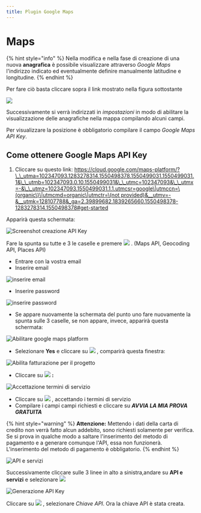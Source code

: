 ```yaml
---
title: Plugin Google Maps
---
```


# Maps

{% hint style="info" %}
Nella modifica e nella fase di creazione di una nuova **anagrafica** è possibile visualizzare attraverso _Google Maps_ l'indirizzo indicato ed eventualmente definire manualmente latitudine e longitudine.
{% endhint %}

Per fare ciò basta cliccare sopra il link mostrato nella figura sottostante

![](../../../.gitbook/assets/mapsapikey.PNG)

Successivamente si verrà indirizzati in _impostazioni_ in modo di abilitare la visualizzazione delle anagrafiche nella mappa compilando alcuni campi.

Per visualizzare la posizione è obbligatorio compilare il campo _Google Maps API Key_.

## Come ottenere Google Maps API Key

1. Cliccare su questo link: [https://cloud.google.com/maps-platform/?\_\_utma=102347093.1283278314.1550498378.1550499031.1550499031.1&\_\_utmb=102347093.0.10.1550499031&\_\_utmc=102347093&\_\_utmx=-&\_\_utmz=102347093.1550499031.1.1.utmcsr=google\|utmccn=\(organic\)\|utmcmd=organic\|utmctr=\(not provided\)&\_\_utmv=-&\_\_utmk=128107788&\_ga=2.39899682.1839265660.1550498378-1283278314.1550498378\#get-started](https://cloud.google.com/maps-platform/?__utma=102347093.1283278314.1550498378.1550499031.1550499031.1&__utmb=102347093.0.10.1550499031&__utmc=102347093&__utmx=-&__utmz=102347093.1550499031.1.1.utmcsr=google|utmccn=%28organic%29|utmcmd=organic|utmctr=%28not%20provided%29&__utmv=-&__utmk=128107788&_ga=2.39899682.1839265660.1550498378-1283278314.1550498378#get-started)

Apparirà questa schermata:

![Screenshot creazione API Key](../../../.gitbook/assets/googleplatform1.PNG)

Fare la spunta su tutte e 3 le caselle e premere ![](../../../.gitbook/assets/continua.PNG) .
(Maps API, Geocoding API, Places API)

* Entrare con la vostra email
* Inserire email

![inserire email](../../../.gitbook/assets/email%20%284%29.PNG)

* Inserire password

![inserire password](../../../.gitbook/assets/password%20%282%29.PNG)

* Se appare nuovamente la schermata del punto uno fare nuovamente la spunta sulle 3 caselle, se non appare, invece, apparirà questa schermata:

![Abilitare google maps platform](../../../.gitbook/assets/progetto.PNG)

* Selezionare **Yes** e cliccare su ![](../../../.gitbook/assets/next.PNG) , comparirà questa finestra:

![Abilita fatturazione per il progetto](../../../.gitbook/assets/fatturazione.PNG)

* Cliccare su ![](../../../.gitbook/assets/creaccountdifatturazione.PNG) **:**

![Accettazione termini di servizio ](../../../.gitbook/assets/1di2.PNG)

* Cliccare su ![](../../../.gitbook/assets/accettaecontinua.PNG) , accettando i termini di servizio
* Compilare i campi campi richiesti e cliccare su _**AVVIA LA MIA PROVA GRATUITA**_

{% hint style="warning" %}
**Attenzione:** Mettendo i dati della carta di credito non verrà fatto alcun addebito, sono richiesti solamente per verifica. Se si prova in qualche modo a saltare l'inserimento del metodo di pagamento e a generare comunque l'API, essa non funzionerà. L'inserimento del metodo di pagamento è obbligatorio.
{% endhint %}

![API e servizi](../../../.gitbook/assets/apieservizi.PNG)

Successivamente cliccare sulle 3 linee in alto a sinistra,andare su **API e servizi** e selezionare ![](../../../.gitbook/assets/credenziali.PNG) 

![Generazione API Key](../../../.gitbook/assets/chiaveapi.PNG)

Cliccare su ![](../../../.gitbook/assets/creacredenziali.PNG) , selezionare _Chiave API_. Ora la chiave API è stata creata.

